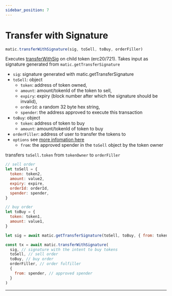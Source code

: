 ```yaml
---
sidebar_position: 7
---
```


# Transfer with Signature

```js
matic.transferWithSignature(sig, toSell, toBuy, orderFiller)
```

Executes [transferWithSig](https://github.com/maticnetwork/contracts/blob/a9b77252ece25adcd3f74443411821883bb970e6/contracts/child/BaseERC20.sol#L35) on child token (erc20/721). Takes input as signature generated from `matic.getTransferSignature`

- `sig`: signature generated with matic.getTransferSignature
- `toSell`: object
  - `token`: address of token owned,
  - `amount`: amount/tokenId of the token to sell,
  - `expiry`: expiry (block number after which the signature should be invalid),
  - `orderId`: a random 32 byte hex string,
  - `spender`: the address approved to execute this transaction
- `toBuy`: object
  - `token`: address of token to buy
  - `amount`: amount/tokenId of token to buy
- `orderFiller`: address of user to transfer the tokens to
- `options` see [more infomation here](#approveERC20TokensForDeposit)
  - `from`: the approved spender in the `toSell` object by the token owner

transfers `toSell.token` from `tokenOwner` to `orderFiller`

```javascript
// sell order
let toSell = {
  token: token2,
  amount: value2,
  expiry: expire,
  orderId: orderId,
  spender: spender,
}

// buy order
let toBuy = {
  token: token1,
  amount: value1,
}

let sig = await matic.getTransferSignature(toSell, toBuy, { from: tokenOwner })

const tx = await matic.transferWithSignature(
  sig, // signature with the intent to buy tokens
  toSell, // sell order
  toBuy, // buy order
  orderFiller, // order fulfiller
  {
    from: spender, // approved spender
  }
)
```

---
